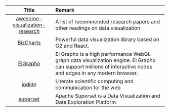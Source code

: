 | Title | Remark |
| :----: | :---- |
| [awesome-visualization-research](https://github.com/mathisonian/awesome-visualization-research)|A list of recommended research papers and other readings on data visualization|
|[BizCharts](https://github.com/alibaba/bizcharts)|Powerful data visualization library based on G2 and React.|
|[ElGrapho](https://github.com/ericdrowell/ElGrapho)|El Grapho is a high performance WebGL graph data visualization engine. El Grapho can support millions of interactive nodes and edges in any modern browser.|
|[iodide](https://github.com/iodide-project/iodide)|Literate scientific computing and communication for the web|
|[superset](https://github.com/apache/superset)|Apache Superset is a Data Visualization and Data Exploration Platform|